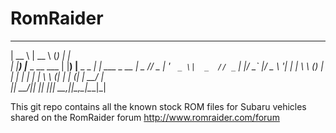 # RomRaider
  _____                 _____       _     _           
 |  __ \               |  __ \     (_)   | |          
 | |__) |___  _ __ ___ | |__) |__ _ _  __| | ___ _ __ 
 |  _  // _ \| '_ ` _ \|  _  // _` | |/ _` |/ _ \ '__|
 | | \ \ (_) | | | | | | | \ \ (_| | | (_| |  __/ |   
 |_|  \_\___/|_| |_| |_|_|  \_\__,_|_|\__,_|\___|_|   
                                                      
                                                      
This git repo contains all the known stock ROM files for Subaru vehicles shared on the RomRaider forum
http://www.romraider.com/forum
